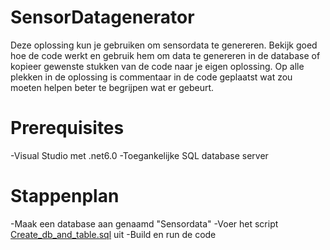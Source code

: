 # SensorDatagenerator
Deze oplossing kun je gebruiken om sensordata te genereren. Bekijk goed hoe de code werkt en gebruik hem om data te genereren in de database of kopieer gewenste stukken van de code naar je eigen oplossing.
Op alle plekken in de oplossing is commentaar in de code geplaatst wat zou moeten helpen beter te begrijpen wat er gebeurt.


# Prerequisites
-Visual Studio met .net6.0
-Toegankelijke SQL database server

# Stappenplan

-Maak een database aan genaamd "Sensordata"
-Voer het script [Create_db_and_table.sql](Create_db_and_table.sql) uit
-Build en run de code
